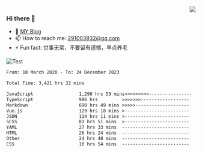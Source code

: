 <img align='right' src='https://github-readme-stats.vercel.app/api?username=niaogege&show_icons=true&theme=radical'/>

### Hi there 👋

- 🌱 [MY Blog](https://bythewayer.com/)
- 📫 How to reach me: 291003932@qq.com
- ⚡ Fun fact:  世事无常，不要留有遗憾，早点养老

![Test](https://github-readme-stats.vercel.app/api/top-langs/?username=niaogege&layout=compact)

<!--START_SECTION:waka-->

```txt
From: 10 March 2020 - To: 24 December 2023

Total Time: 3,421 hrs 32 mins

JavaScript                 1,290 hrs 59 mins>>>>>>>>>----------------   37.73 %
TypeScript                 986 hrs         >>>>>>>------------------   28.82 %
Markdown                   690 hrs 49 mins >>>>>--------------------   20.19 %
Vue.js                     129 hrs 18 mins >------------------------   03.78 %
JSON                       114 hrs 11 mins >------------------------   03.34 %
SCSS                       81 hrs 51 mins  >------------------------   02.39 %
YAML                       27 hrs 33 mins  -------------------------   00.81 %
HTML                       26 hrs 24 mins  -------------------------   00.77 %
Other                      24 hrs 48 mins  -------------------------   00.73 %
CSS                        10 hrs 54 mins  -------------------------   00.32 %
```

<!--END_SECTION:waka-->
